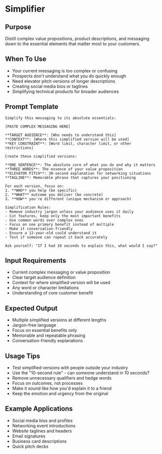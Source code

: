 # Simplifier

## Purpose
Distill complex value propositions, product descriptions, and messaging down to the essential elements that matter most to your customers.

## When To Use
- Your current messaging is too complex or confusing
- Prospects don't understand what you do quickly enough
- Need elevator pitch versions of longer descriptions
- Creating social media bios or taglines
- Simplifying technical products for broader audiences

## Prompt Template

```
Simplify this messaging to its absolute essentials:

[PASTE COMPLEX MESSAGING HERE]

**TARGET AUDIENCE**: [Who needs to understand this]
**CONTEXT**: [Where this simplified version will be used]
**KEY CONSTRAINT**: [Word limit, character limit, or other restrictions]

Create these simplified versions:

**ONE SENTENCE**: The absolute core of what you do and why it matters
**THREE WORDS**: The essence of your value proposition
**ELEVATOR PITCH**: 30-second explanation for networking situations
**TAGLINE**: Memorable phrase that captures your positioning

For each version, focus on:
1. **WHO** you help (be specific)
2. **WHAT** outcome you deliver (be concrete)
3. **HOW** you're different (unique mechanism or approach)

Simplification Rules:
- Remove industry jargon unless your audience uses it daily
- Cut features, keep only the most important benefits
- Use common words over complex ones
- Focus on one primary benefit instead of multiple
- Make it conversation-friendly
- Ensure a 12-year-old could understand it
- Test if someone can repeat it back accurately

Ask yourself: "If I had 10 seconds to explain this, what would I say?"
```

## Input Requirements
- Current complex messaging or value proposition
- Clear target audience definition
- Context for where simplified version will be used
- Any word or character limitations
- Understanding of core customer benefit

## Expected Output
- Multiple simplified versions at different lengths
- Jargon-free language
- Focus on essential benefits only
- Memorable and repeatable phrasing
- Conversation-friendly explanations

## Usage Tips
- Test simplified versions with people outside your industry
- Use the "10-second rule" - can someone understand in 10 seconds?
- Remove unnecessary qualifiers and hedge words
- Focus on outcomes, not processes
- Make it sound like how you'd explain it to a friend
- Keep the emotion and urgency from the original

## Example Applications
- Social media bios and profiles
- Networking event introductions
- Website taglines and headers
- Email signatures
- Business card descriptions
- Quick pitch decks